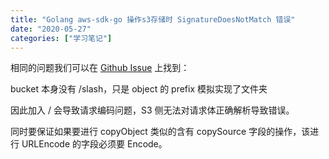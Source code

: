 ```yaml
---
title: "Golang aws-sdk-go 操作s3存储时 SignatureDoesNotMatch 错误"
date: "2020-05-27"
categories: ["学习笔记"]
---
```


相同的问题我们可以在 [Github Issue](https://github.com/aws/aws-sdk-go/issues/562) 上找到：

bucket 本身没有 /slash，只是 object 的 prefix 模拟实现了文件夹

因此加入 / 会导致请求编码问题，S3 侧无法对请求体正确解析导致错误。

同时要保证如果要进行 copyObject 类似的含有 copySource 字段的操作，该进行 URLEncode 的字段必须要 Encode。